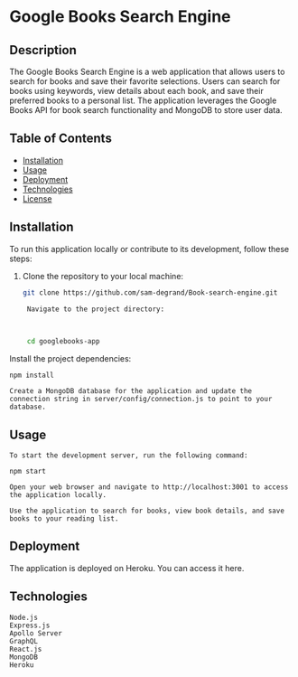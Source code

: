 # Google Books Search Engine

## Description

The Google Books Search Engine is a web application that allows users to search for books and save their favorite selections. Users can search for books using keywords, view details about each book, and save their preferred books to a personal list. The application leverages the Google Books API for book search functionality and MongoDB to store user data.

## Table of Contents

- [Installation](#installation)
- [Usage](#usage)
- [Deployment](#deployment)
- [Technologies](#technologies)
- [License](#license)

## Installation

To run this application locally or contribute to its development, follow these steps:

1. Clone the repository to your local machine:

   ```bash
   git clone https://github.com/sam-degrand/Book-search-engine.git

    Navigate to the project directory:

  

	cd googlebooks-app

Install the project dependencies:

	

    npm install

    Create a MongoDB database for the application and update the connection string in server/config/connection.js to point to your database.

## Usage

    To start the development server, run the following command:

    npm start

    Open your web browser and navigate to http://localhost:3001 to access the application locally.

    Use the application to search for books, view book details, and save books to your reading list.

## Deployment

The application is deployed on Heroku. You can access it here.
## Technologies

    Node.js
    Express.js
    Apollo Server
    GraphQL
    React.js
    MongoDB
    Heroku
